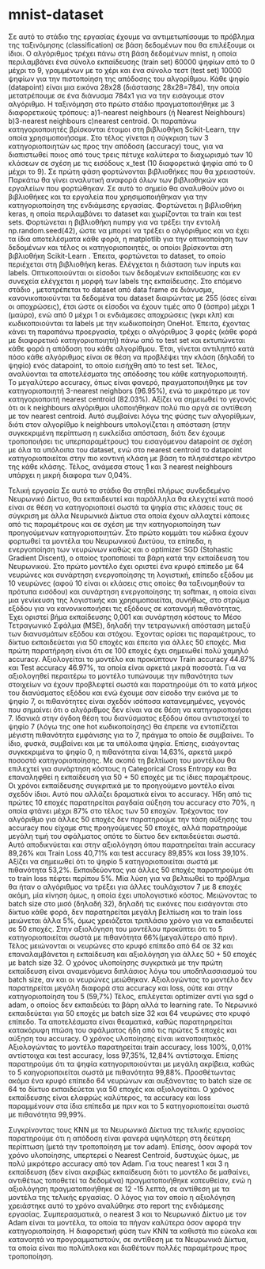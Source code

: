 # mnist-dataset

Σε αυτό το στάδιο της εργασίας έχουμε να αντιμετωπίσουμε το πρόβλημα της ταξινόμησης (classification) σε βάση δεδομένων που θα επιλέξουμε οι ίδιοι. Ο αλγόριθμος τρέχει πάνω στη βάση δεδομένων mnist, η οποία περιλαμβάνει ένα σύνολο εκπαίδευσης (train set) 60000 ψηφίων από το 0 μέχρι το 9, γραμμένων με το χέρι και ένα σύνολο τεστ (test set) 10000 ψηφίων για την πιστοποίηση της απόδοσης του αλγορίθμου. Κάθε ψηφίο (datapoint) είναι μια εικόνα 28x28 (διάστασης 28x28=784), την οποία μετατρέπουμε σε ένα διάνυσμα 784x1 για να την εισάγουμε στον αλγόριθμο.
Η ταξινόμηση στο πρώτο στάδιο πραγματοποιήθηκε με 3 διαφορετικούς τρόπους:
a)1-nearest neighbours (ή Nearest Neighbours)
b)3-nearest neighbours
c)nearest centroid.
Οι παραπάνω κατηγοριοποιητές βρίσκονται έτοιμοι στη βιβλιοθήκη Scikit-Learn, την οποία χρησιμοποιήσαμε.
Στο τέλος γίνεται η σύγκριση των 3 κατηγοριοποιητών ως προς την απόδοση (accuracy) τους, για να διαπιστωθεί ποιος από τους τρεις πέτυχε καλύτερα το διαχωρισμό των 10 κλάσεων σε σχέση με τις εισόδους x_test (10 διαφορετικά ψηφία από το 0 μέχρι το 9).
Σε πρώτη φάση φορτώνονται βιβλιοθήκες που θα χρειαστούν. Παρκάτω θα γίνει αναλυτική αναφορά όλων των βιβλιοθηκών και εργαλείων που φορτώθηκαν. Σε αυτό το σημείο θα αναλυθούν μόνο οι βιβλιοθήκες και τα εργαλεία που χρησιμοποιήθηκαν για την κατηγοριοποίηση της ενδιάμεσης εργασίας. Φορτώνεται η βιβλιοθήκη keras, η οποία περιλαμβάνει το dataset και χωρίζονται τα train και test sets. Φορτώνεται η βιβλιοθήκη numpy για να τρέξει την εντολή np.random.seed(42), ώστε να μπορεί να τρέξει ο αλγόριθμος και να έχει τα ίδια αποτελέσματα κάθε φορά, η matplotlib για την οπτικοποίηση των δεδομένων και τέλος οι κατηγοριοποιητές, οι οποίοι βρίσκονται στη βιβλιοθήκη Scikit-Learn . Έπειτα, φορτώνεται το dataset, το οποίο περιέχεται στη βιβλιοθήκη keras. Ελέγχεται η διάσταση των inputs και labels. Οπτικοποιούνται οι είσοδοι των δεδομένων εκπαίδευσης και εν συνεχεία ελέγχεται η μορφή των labels της εκπαίδευσης. Στο επόμενο στάδιο , μετατρέπεται το dataset από data frame σε διάνυσμα, κανονικοποιούνται τα δεδομένα του dataset διαιρώντας με 255 (όσες είναι οι αποχρώσεις), έτσι ώστε οι είσοδοι να έχουν τιμές απο 0 (άσπρο) μέχρι 1 (μαύρο), ενώ από 0 μέχρι 1 οι ενδιάμεσες αποχρώσεις (γκρι κλπ) και κωδικοποιούνται τα labels με την κωδικοποίηση OneHot. Έπειτα, έχοντας κάνει τη παραπάνω προεργασία, τρέχει ο αλγόριθμος 3 φορές (κάθε φορά με διαφορετικό κατηγοριοποιητή) πάνω από το test set και εκτυπώνεται κάθε φορά η απόδοση του κάθε αλγορίθμου. Έτσι, γίνεται αντιληπτό κατά πόσο κάθε αλγόριθμος είναι σε θέση να προβλέψει την κλάση (δηλαδή το ψηφίο) ενός datapoint, το οποίο εισήχθη από το test set.
Τέλος, αναλύονται τα αποτελέσματα της απόδοσης του κάθε κατηγοριοποιητή. Το μεγαλύτερο accuracy, όπως είναι φανερό, πραγματοποιήθηκε με τον κατηγοριοποιητή 3-nearest neighbors (96.95%), ενώ το μικρότερο με τον κατηγοριοποιτή nearest centroid (82.03%). Αξίζει να σημειωθεί το γεγονός ότι οι k neighbours αλγόριθμοι υλοποιήθηκαν πολύ πιο αργά σε αντίθεση με τον nearest centroid. Αυτό συμβαίνει λόγω της φύσης των αλγορίθμων, διότι στον αλγορίθμο k neighbours υπολογίζεται η απόσταση (στην συγκεκριμένη περίπτωση η ευκλείδια απόσταση, διότι δεν έχουμε τροποποιήσει τις υπερπαραμέτρους) του εισαγόμενου datapoint  σε σχέση με όλα τα υπόλοιπα του dataset, ενώ στο nearest centroid το datapoint κατηγοριοποιείται στην πιο κοντινή κλάση με βάση το πλησιέστερο κέντρο της κάθε κλάσης.  Τέλος, ανάμεσα στους 1 και 3 nearest neighbours υπάρχει η μικρή διαφορα των 0,04%.

Τελική εργασία 
Σε αυτό το στάδιο θα στηθεί πλήρως συνδεδεμένο Νευρωνικό Δίκτυο, θα εκπαιδευτεί και παράλληλα θα ελεγχτεί κατά ποσό είναι σε θέση να κατηγοριοποιεί σωστά τα ψηφία στις κλάσεις τους σε σύγκριση με άλλα Νευρωνικά Δίκτυα στα οποία έχουν αλλαχτεί κάποιες από τις παραμέτρους και σε σχέση με την κατηγοριοποίηση των προηγούμενων κατηγοριοποιητών.
Στο πρώτο κομμάτι του κώδικα έχουν φορτωθεί τα μοντέλα του Νευρωνικού Δικτύου, τα επίπεδα, η ενεργοποίηση των νευρώνων καθώς και ο optimizer SGD (Stohastic Gradient Discent), ο οποίος τροποποιεί τα βάρη κατά την εκπαίδευση του Νευρωνικού.
Στο πρώτο μοντέλο έχει οριστεί ένα κρυφό επίπεδο με 64 νευρώνες και συνάρτηση ενεργοποίησης τη λογιστική, επίπεδο εξόδου με 10 νευρώνες (αφού 10 είναι οι κλάσεις στις οποίες θα ταξινομηθούν τα πρότυπα εισόδου) και συνάρτηση ενεργοποίησης τη softmax, η οποία είναι μια γενίκευση της λογιστικής και χρησιμοποιείται, συνήθως, στο στρώμα εξόδου για να κανονικοποιήσει τις εξόδους σε κατανομή πιθανότητας. Έχει οριστεί βήμα εκπαίδευσης 0,001 και συνάρτηση κόστους το Μέσο Τετραγωνικό Σφάλμα (MSE), δηλαδή την τετραγωνική απόσταση μεταξύ των διανυσμάτων εξόδου και στόχου. 
Έχοντας ορίσει τις παραμέτρους, το δίκτυο εκπαιδεύεται για 50 εποχές  και έπειτα για άλλες 50 εποχές. Μια πρώτη παρατήρηση είναι ότι σε 100 εποχές έχει σημειωθεί πολύ χαμηλό accuracy. Αξιολογείται το μοντέλο και προκύπτουν Train accuracy 44.87% και Test accuracy 46.97%, τα οποία είναι αρκετά μικρά ποσοστά. Για να αξιολογηθεί περαιτέρω το μοντέλο τυπώνουμε την πιθανότητα των στοιχείων να έχουν προβλεφτεί σωστά και παρατηρούμε ότι το κατά μήκος του διανύσματος εξόδου και ενώ έχουμε σαν είσοδο την εικόνα με το ψηφίο 7,  οι πιθανότητες είναι σχεδόν ισόποσα κατανεμημένες, γεγονός που σημαίνει ότι ο αλγόριθμος δεν είναι να σε θέση να κατηγοριοποιήσει 7. Ιδανικά στην όγδοη θέση του διανύσματος εξόδου όπου αντιστοιχεί το ψηφίο 7 (λόγω της one hot κωδικοποίησης) θα έπρεπε να εντοπίζεται μέγιστη πιθανότητα εμφάνισης για το 7, πράγμα το οποίο δε συμβαίνει. Το ίδιο, φυσκά, συμβαίνει και με τα υπόλοιπα ψηφία.  Επίσης, εισάγοντας συγκεκριμένα το ψηφίο 0, η πιθανότητα είναι 14,63%, αρκετά μικρό ποσοστό κατηγοριοποίησης.
Με σκοπό τη βελτίωση του μοντέλου θα επιλεχτεί για συνάρτηση κόστους η  Categorical Cross Entropy και θα επαναληφθεί η εκπαίδευση για 50 + 50 εποχές με τις ίδιες παραμέτρους. Οι χρόνοι εκπαίδευσης συγκριτικά με το προηγούμενο μοντέλο είναι σχεδόν ίδιοι. Αυτό που αλλάζει δραματικά είναι το accuracy. Ήδη από τις πρώτες 10 εποχές παρατηρείται ραγδαία αύξηση του accuracy  στο 70%, η οποία φτάνει μέχρι 87% στο τέλος των 50 εποχών. Τρέχοντας τον αλγόριθμο για άλλες 50 εποχές δεν παρατηρούμε την τάση αύξησης του accuracy που είχαμε στις προηγούμενες 50 εποχές, αλλά παρατηρούμε μεγάλη τιμή του σφάλματος οπότε το δίκτυο δεν εκπαιδεύεται σωστά. Αυτό αποδικνύεται και στην αξιολόγηση όπου παρατηρείται train accuracy 89,26% και Train Loss 40,71% και test accuracy 89,85% και loss 39,10%. Αξίζει να σημειωθεί ότι το ψηφίο 5 κατηγοριοποιείται σωστά με πιθανότητα 53,2%. Εκπαιδεύοντας για άλλες 50 εποχές παρατηρούμε ότι το train loss πέφτει περίπου 5%. Μία λύση για να βελτιωθεί το πρόβλημα θα ήταν ο αλγόριθμος να τρέξει για άλλες τουλάχιστον 7 με 8 εποχές ακόμη, μία κίνηση όμως, η οποία έχει υπολογιστικό κόστος. Μειώνοντας το batch size στο μισό (δηλαδή 32), δηλαδή τις εικόνες που εισάγονται στο δίκτυο κάθε φορά, δεν παρατηρείται μεγάλη βελτίωση και το train loss μειώνεται άλλα 5%, όμως χρειάζεται τριπλάσιο χρόνο για να εκπαιδευτεί σε 50 εποχές. Στην αξιολόγηση του μοντέλου προκύπτει ότι το 5 κατηγοριοποιείται σωστά με πιθανότητα 66%(μεγαλύτερο από πριν). Τέλος μειώνονται οι νευρώνες στο κρυφό επίπεδο από 64 σε 32 και επαναλαμβάνεται η εκπαίδευση και αξιολόγηση για άλλες 50 + 50 εποχές με batch size 32.  Ο χρόνος υλοποίησης συγκριτικά με την πρώτη εκπαίδευση είναι αναμενόμενα διπλάσιος λόγω του υποδπλασσιασμού του batch size, αν και οι νευρώνες μειώθηκαν. Αξιολογώντας το μοντέλο δεν παρατηρείται μεγάλη διαφορά στα accuracy και loss, ούτε και στην κατηγοριοποίηση του 5 (59,7%)
Τέλος, επιλέγεται optimizer αντί για sgd ο adam, ο οποίος δεν εκπαιδεύει τα βάρη αλλά το learning rate. Το Νερωνικό εκπαιδεύεται για 50 εποχές με batch size 32 και 64 νευρώνες στο κρυφό επίπεδο. Τα αποτελέσματα είναι θεαματικά, καθώς παρατηρηρείται κατακόρυφη πτώση του σφάλματος ήδη από τις πρώτες 5 εποχές και αύξηση του accuracy. Ο χρόνος υλοποίησης είναι ικανοποιητικός. Αξιολογώντας το μοντέλο παρατηρείται train accuracy, loss 100%, 0,01% αντίστοιχα και test accuracy, loss 97,35%, 12,84% αντίστοιχα. Επίσης παρατηρούμε ότι τα ψηφία κατηγοριποιούνται με μεγάλη ακρίβεια, καθώς το 5 καηγοριοποιείται σωστά με πιθανότητα 99,88%. Προσθέτωντας ακόμα ένα κρυφό επίπεδο 64 νευρώνων και αυξάνοντας το batch size σε 64 το δίκτυο εκπαιδεύεται για 50 εποχές και αξιολογείται. Ο χρόνος εκπαίδευσης είναι ελαφρώς καλύτερος, τα accuracy και loss παραμμένουν στα ίδια επίπεδα με πριν και το 5 κατηγοριοποιείται σωστά με πιθανότητα 99,99%.

Συγκρίνοντας τους KNN με τα Νευρωνικά Δίκτυα της τελικής εργασίας παρατηρούμε ότι η απόδοση είναι φανερά υψηλότερη στη δεύτερη περίπτωση (μετά την τροποποίηση με τον adam).  Επίσης, όσον αφορά τον χρόνο υλοποίησης, υπερτερεί ο Nearest Centroid, δυστυχώς όμως, με πολύ μικρότερο accuracy από τον Adam. Για τους nearest 1 και 3 η εκπαίδευση (δεν είναι ακριβώς εκπαίδευση διότι το μοντέλο δε μαθαίνει, αντιθέτως τοποθετεί τα δεδομένα) πραγματοποιήθηκε κατευθείαν, ενώ η αξιολόγηση πραγματοποιήθηκε σε 12 -15 λεπτά, σε αντίθεση με τα μοντέλα της τελικής εργασίας. Ο λόγος για τον οποίο η αξιολόγηση χρειάστηκε αυτό το χρόνο αναλύθηκε στο report της ενδιάμεσης εργασίας. Συμπερασματικά, ο nearest 3 και το Νευρωνικό Δίκτυο με τον Adam είναι τα μοντέλα, τα οποία τα πήγαν καλύτερα όσον αφορά την κατηγοριοποίηση. Η διαφορετική φύση των KNN τα καθιστά πιο εύκολα και κατανοητά να προγραμματιστούν, σε αντίθεση με τα Νευρωνικά Δίκτυα, τα οποία είναι πιο πολύπλοκα και διαθέτουν πολλές παραμέτρους προς τροποποίηση. 
